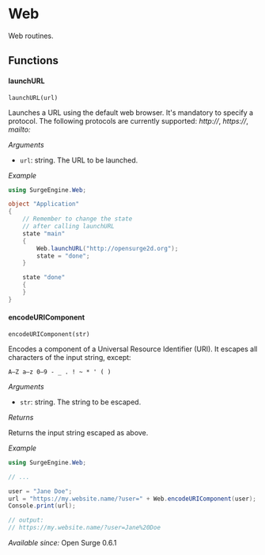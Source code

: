 Web
===

Web routines.

Functions
---------

#### launchURL

`launchURL(url)`

Launches a URL using the default web browser. It's mandatory to specify a protocol. The following protocols are currently supported: *http://*, *https://*, *mailto:*

*Arguments*

* `url`: string. The URL to be launched.

*Example*
```cs
using SurgeEngine.Web;

object "Application"
{
    // Remember to change the state
    // after calling launchURL
    state "main"
    {
        Web.launchURL("http://opensurge2d.org");
        state = "done";
    }

    state "done"
    {
    }
}
```

#### encodeURIComponent

`encodeURIComponent(str)`

Encodes a component of a Universal Resource Identifier (URI). It escapes all characters of the input string, except:

```
A–Z a–z 0–9 - _ . ! ~ * ' ( )
```

*Arguments*

* `str`: string. The string to be escaped.

*Returns*

Returns the input string escaped as above.

*Example*

```cs
using SurgeEngine.Web;

// ...

user = "Jane Doe";
url = "https://my.website.name/?user=" + Web.encodeURIComponent(user);
Console.print(url);

// output:
// https://my.website.name/?user=Jane%20Doe
```

*Available since:* Open Surge 0.6.1
